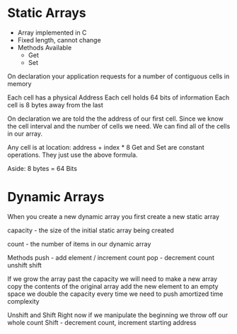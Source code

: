 # Static Arrays
* Array implemented in C
* Fixed length, cannot change
* Methods Available
  + Get
  + Set

On declaration your application requests for a number of contiguous cells in memory

Each cell has a physical Address
Each cell holds 64 bits of information
Each cell is 8 bytes away from the last

On declaration we are told the the address of our first cell. Since we know the cell interval and the number of cells we need. We can find all of the cells in our array.

Any cell is at location: address + index * 8
Get and Set are constant operations. They just use the above formula.

Aside: 8 bytes = 64 Bits

# Dynamic Arrays
When you create a new dynamic array you first create a new static array

capacity - the size of the initial static array being created

count - the number of items in our dynamic array

Methods
  push - add element / increment count
  pop - decrement count
  unshift
  shift

If we grow the array past the capacity we will need to make a new array
  copy the contents of the original array
  add the new element to an empty space
  we double the capacity every time we need to push
    amortized time complexity

Unshift and Shift
  Right now if we manipulate the beginning we throw off our whole count
  Shift - decrement count, increment starting address
